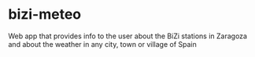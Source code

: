 # bizi-meteo
Web app that provides info to the user about the BiZi stations in Zaragoza and about the weather in any city, town or village of Spain

